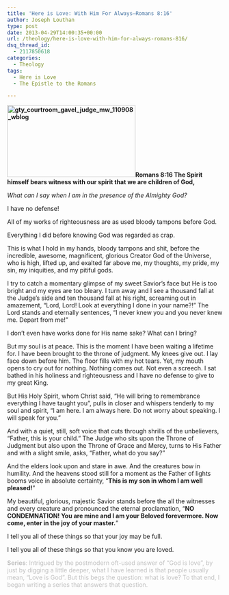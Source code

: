 ```yaml
---
title: 'Here is Love: With Him For Always—Romans 8:16'
author: Joseph Louthan
type: post
date: 2013-04-29T14:00:35+00:00
url: /theology/here-is-love-with-him-for-always-romans-816/
dsq_thread_id:
  - 2117850618
categories:
  - Theology
tags:
  - Here is Love
  - The Epistle to the Romans

---
```

**<img class="alignright size-thumbnail wp-image-2023" src="https://i1.wp.com/theologic.us/wp-content/uploads/2013/04/gty_courtroom_gavel_judge_mw_110908_wblog.jpg?resize=300%2C168" alt="gty_courtroom_gavel_judge_mw_110908_wblog" width="300" height="168" srcset="https://i1.wp.com/theologic.us/wp-content/uploads/2013/04/gty_courtroom_gavel_judge_mw_110908_wblog.jpg?resize=300%2C168 300w, https://i1.wp.com/theologic.us/wp-content/uploads/2013/04/gty_courtroom_gavel_judge_mw_110908_wblog.jpg?resize=400%2C225 400w, https://i1.wp.com/theologic.us/wp-content/uploads/2013/04/gty_courtroom_gavel_judge_mw_110908_wblog.jpg?w=478 478w" sizes="(max-width: 300px) 100vw, 300px" data-recalc-dims="1" />Romans 8:16 The Spirit himself bears witness with our spirit that we are children of God,**

_What can I say when I am in the presence of the Almighty God?_

I have no defense!

All of my works of righteousness are as used bloody tampons before God.

Everything I did before knowing God was regarded as crap.

This is what I hold in my hands, bloody tampons and shit, before the incredible, awesome, magnificent, glorious Creator God of the Universe, who is high, lifted up, and exalted far above me, my thoughts, my pride, my sin, my iniquities, and my pitiful gods.

I try to catch a momentary glimpse of my sweet Savior’s face but He is too bright and my eyes are too bleary. I turn away and I see a thousand fall at the Judge’s side and ten thousand fall at his right, screaming out in amazement, “Lord, Lord! Look at everything I done in your name?!” The Lord stands and eternally sentences, “I never knew you and you never knew me. Depart from me!”

I don’t even have works done for His name sake? What can I bring?

But my soul is at peace. This is the moment I have been waiting a lifetime for. I have been brought to the throne of judgment. My knees give out. I lay face down before him. The floor fills with my hot tears. Yet, my mouth opens to cry out for nothing. Nothing comes out. Not even a screech. I sat bathed in his holiness and righteousness and I have no defense to give to my great King.

But His Holy Spirit, whom Christ said, “He will bring to remembrance everything I have taught you”, pulls in closer and whispers tenderly to my soul and spirit, “I am here. I am always here. Do not worry about speaking. I will speak for you.”

And with a quiet, still, soft voice that cuts through shrills of the unbelievers, “Father, this is your child.” The Judge who sits upon the Throne of Judgment but also upon the Throne of Grace and Mercy, turns to His Father and with a slight smile, asks, “Father, what do you say?”

And the elders look upon and stare in awe. And the creatures bow in humility. And the heavens stood still for a moment as the Father of lights booms voice in absolute certainty, “**This is my son in whom I am well pleased!**”

My beautiful, glorious, majestic Savior stands before the all the witnesses and every creature and pronounced the eternal proclamation, “**NO CONDEMNATION! You are mine and I am your Beloved forevermore. Now come, enter in the joy of your master.**”

I tell you all of these things so that your joy may be full.

I tell you all of these things so that you know you are loved.

<span style="color: #c0c0c0;"><strong>Series</strong>: Intrigued by the postmodern oft-used answer of “God is love”, by just by digging a little deeper, what I have learned is that people usually mean, “Love is God”. But this begs the question: what is love? To that end, I began writing a series that answers that question.</span>